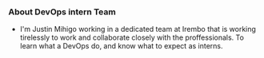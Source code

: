 ### About DevOps intern Team
- I'm Justin Mihigo working in a dedicated team at Irembo that is working tirelessly to work and collaborate closely with the proffessionals. To learn what a DevOps do, and know what to expect as interns.
